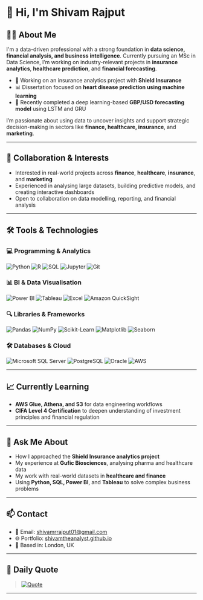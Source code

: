 # 👋 Hi, I'm Shivam Rajput

## 👨‍💻 About Me

I'm a data-driven professional with a strong foundation in **data science, financial analysis, and business intelligence**. Currently pursuing an MSc in Data Science, I’m working on industry-relevant projects in **insurance analytics**, **healthcare prediction**, and **financial forecasting**.

- 🔎 Working on an insurance analytics project with **Shield Insurance**  
- 📊 Dissertation focused on **heart disease prediction using machine learning**  
- 💱 Recently completed a deep learning-based **GBP/USD forecasting model** using LSTM and GRU

I’m passionate about using data to uncover insights and support strategic decision-making in sectors like **finance, healthcare, insurance**, and **marketing**.

---

## 🤝 Collaboration & Interests

- Interested in real-world projects across **finance**, **healthcare**, **insurance**, and **marketing**
- Experienced in analysing large datasets, building predictive models, and creating interactive dashboards
- Open to collaboration on data modelling, reporting, and financial analysis

---

## 🛠️ Tools & Technologies

### 💻 Programming & Analytics
![Python](https://img.shields.io/badge/-Python-3776AB?style=flat-square&logo=python&logoColor=white)
![R](https://img.shields.io/badge/-R-276DC3?style=flat-square&logo=r&logoColor=white)
![SQL](https://img.shields.io/badge/-SQL-4479A1?style=flat-square&logo=mysql&logoColor=white)
![Jupyter](https://img.shields.io/badge/-Jupyter-F37626?style=flat-square&logo=jupyter&logoColor=white)
![Git](https://img.shields.io/badge/-Git-F05032?style=flat-square&logo=git&logoColor=white)

### 📊 BI & Data Visualisation
![Power BI](https://img.shields.io/badge/-Power%20BI-F2C811?style=flat-square&logo=power-bi&logoColor=black)
![Tableau](https://img.shields.io/badge/-Tableau-E97627?style=flat-square&logo=tableau&logoColor=white)
![Excel](https://img.shields.io/badge/-Excel-217346?style=flat-square&logo=microsoft-excel&logoColor=white)
![Amazon QuickSight](https://img.shields.io/badge/-Amazon%20QuickSight-232F3E?style=flat-square&logo=amazon-aws&logoColor=white)

### 🔍 Libraries & Frameworks
![Pandas](https://img.shields.io/badge/-Pandas-150458?style=flat-square&logo=pandas&logoColor=white)
![NumPy](https://img.shields.io/badge/-NumPy-013243?style=flat-square&logo=numpy&logoColor=white)
![Scikit-Learn](https://img.shields.io/badge/-Scikit--Learn-F7931E?style=flat-square&logo=scikit-learn&logoColor=white)
![Matplotlib](https://img.shields.io/badge/-Matplotlib-11557C?style=flat-square&logo=matplotlib&logoColor=white)
![Seaborn](https://img.shields.io/badge/-Seaborn-42A5F5?style=flat-square&logo=python&logoColor=white)

### 🛠️ Databases & Cloud
![Microsoft SQL Server](https://img.shields.io/badge/-MS%20SQL%20Server-CC2927?style=flat-square&logo=microsoft-sql-server&logoColor=white)
![PostgreSQL](https://img.shields.io/badge/-PostgreSQL-336791?style=flat-square&logo=postgresql&logoColor=white)
![Oracle](https://img.shields.io/badge/-Oracle-F80000?style=flat-square&logo=oracle&logoColor=white)
![AWS](https://img.shields.io/badge/-AWS-FF9900?style=flat-square&logo=amazon-aws&logoColor=white)

---

## 📈 Currently Learning

- **AWS Glue, Athena, and S3** for data engineering workflows  
- **CIFA Level 4 Certification** to deepen understanding of investment principles and financial regulation  

---

## 💬 Ask Me About

- How I approached the **Shield Insurance analytics project**
- My experience at **Gufic Biosciences**, analysing pharma and healthcare data  
- My work with real-world datasets in **healthcare and finance**
- Using **Python, SQL, Power BI**, and **Tableau** to solve complex business problems

---

## 📫 Contact

- 📧 Email: shivamrrajput01@gmail.com  
- 🌐 Portfolio: [shivamtheanalyst.github.io](https://shivamtheanalyst.github.io)  
- 📍 Based in: London, UK

---

## 📌 Daily Quote

> [![Quote](https://quotes-github-readme.vercel.app/api?type=horizontal&theme=dark)](https://github.com/piyushsuthar/github-readme-quotes)

---
